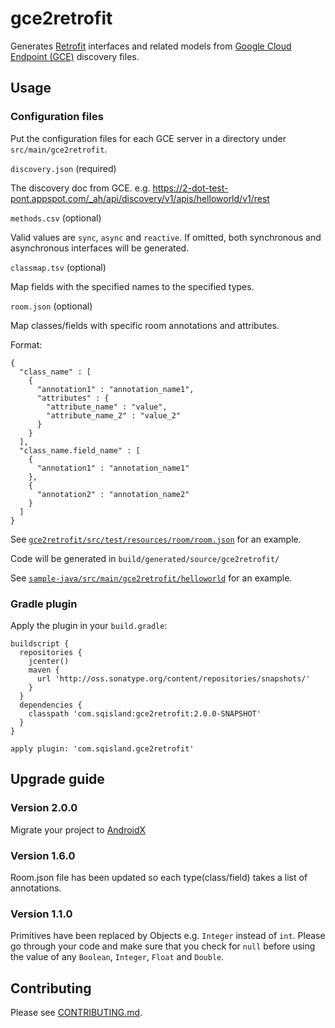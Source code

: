 # gce2retrofit

Generates [Retrofit](http://square.github.io/retrofit/) interfaces and related models from
[Google Cloud Endpoint (GCE)](https://cloud.google.com/endpoints/) discovery files.

## Usage

### Configuration files

Put the configuration files for each GCE server in a directory under `src/main/gce2retrofit`.

`discovery.json` (required)

The discovery doc from GCE.
e.g. https://2-dot-test-pont.appspot.com/_ah/api/discovery/v1/apis/helloworld/v1/rest

`methods.csv` (optional)

Valid values are `sync`, `async` and `reactive`. If omitted, both synchronous and asynchronous
interfaces will be generated.

`classmap.tsv` (optional)

Map fields with the specified names to the specified types.

`room.json` (optional)

Map classes/fields with specific room annotations and attributes.

Format:
```
{
  "class_name" : [
    {
      "annotation1" : "annotation_name1",
      "attributes" : {
        "attribute_name" : "value",
        "attribute_name_2" : "value_2"
      }
    }
  ],
  "class_name.field_name" : [
    {
      "annotation1" : "annotation_name1"
    },
    {
      "annotation2" : "annotation_name2"
    }
  ]
}
```

See [`gce2retrofit/src/test/resources/room/room.json`](gce2retrofit/src/test/resources/room/room.json) for an example.

Code will be generated in `build/generated/source/gce2retrofit/`
 
See [`sample-java/src/main/gce2retrofit/helloworld`](sample-java/src/main/gce2retrofit/helloworld)
for an example.

### Gradle plugin

Apply the plugin in your `build.gradle`:

    buildscript {
      repositories {
        jcenter()
        maven {
          url 'http://oss.sonatype.org/content/repositories/snapshots/'
        }
      }
      dependencies {
        classpath 'com.sqisland:gce2retrofit:2.0.0-SNAPSHOT'
      }
    }

    apply plugin: 'com.sqisland.gce2retrofit'

## Upgrade guide

### Version 2.0.0
Migrate your project to [AndroidX](https://developer.android.com/jetpack/androidx/migrate)

### Version 1.6.0
Room.json file has been updated so each type(class/field) takes a list of annotations.

### Version 1.1.0

Primitives have been replaced by Objects e.g. `Integer` instead of `int`. Please go through your
code and make sure that you check for `null` before using the value of any `Boolean`, `Integer`,
`Float` and `Double`.

## Contributing

Please see [CONTRIBUTING.md](CONTRIBUTING.md).
